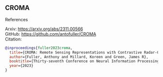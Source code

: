 ## CROMA

References

Arxiv: https://arxiv.org/abs/2311.00566 \
GitHub: https://github.com/antofuller/CROMA \
Citation:
```bib
@inproceedings{fuller2023croma,
  title={CROMA: Remote Sensing Representations with Contrastive Radar-Optical Masked Autoencoders},
  author={Fuller, Anthony and Millard, Koreen and Green, James R},
  booktitle={Thirty-seventh Conference on Neural Information Processing Systems},
  year={2023}
}
```